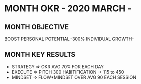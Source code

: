 # MONTH OKR - 2020 MARCH -

## MONTH OBJECTIVE

BOOST PERSONAL POTENTIAL -300% INDIVIDUAL GROWTH-

## MONTH KEY RESULTS

- STRATEGY => OKR AVG 70% FOR EACH DAY
- EXECUTE => PITCH 300 HABITIFICATION -> 115 to 450
- MINDSET => FLOW\*MINDSET OVER AVG 90 EACH SESSION
